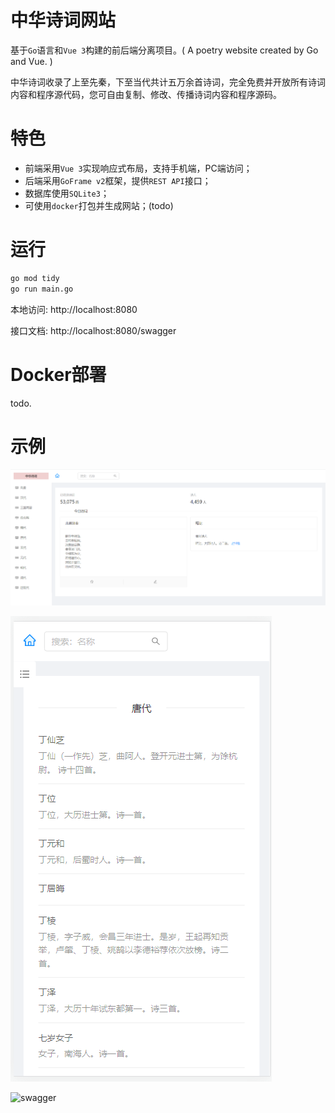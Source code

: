 # 中华诗词网站

基于`Go`语言和`Vue 3`构建的前后端分离项目。( A poetry website created by Go and Vue. )

中华诗词收录了上至先秦，下至当代共计五万余首诗词，完全免费并开放所有诗词内容和程序源代码，您可自由复制、修改、传播诗词内容和程序源码。

# 特色

- 前端采用`Vue 3`实现响应式布局，支持手机端，PC端访问；
- 后端采用`GoFrame v2`框架，提供`REST API`接口；
- 数据库使用`SQLite3`；
- 可使用`docker`打包并生成网站；(todo)

# 运行
```bash
go mod tidy
go run main.go
```
本地访问: http://localhost:8080

接口文档: http://localhost:8080/swagger

# Docker部署

todo.

# 示例

![pc](https://github.com/foryatto/poetry/blob/main/example/pc.png)

![mobile](https://github.com/foryatto/poetry/blob/main/example/mobile.png)

![swagger](https://github.com/foryatto/poetry/blob/main/example/swagger.png)



